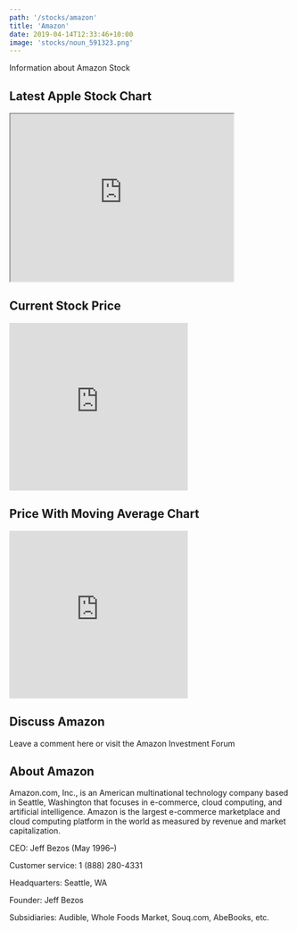 ```yaml
---
path: '/stocks/amazon'
title: 'Amazon'
date: 2019-04-14T12:33:46+10:00
image: 'stocks/noun_591323.png'
---
```


Information about Amazon Stock

## Latest Apple Stock Chart

<iframe height="300" width="400" src="https://ssltvc.forexprostools.com/?pair_ID=6435&height=480&width=400&interval=300&plotStyle=area&domain_ID=1&lang_ID=1&timezone_ID=7"></iframe>

## Current Stock Price

<!-- Start TC2000 widget -->
<!-- Start TC2000 widget -->
<iframe width="320" noresize="noresize" scrolling="no" height="300" frameborder="0" src="https://widgets.tc2000.com/WidgetServer.ashx?id=139110"></iframe>
<!-- END TC2000 Widget -->

## Price With Moving Average Chart

<!-- Start TC2000 widget -->
<iframe width="320" noresize="noresize" scrolling="no" height="300" frameborder="0" src="https://widgets.tc2000.com/WidgetServer.ashx?id=139111"></iframe>
<!-- END TC2000 Widget -->


## Discuss Amazon

Leave a comment here or visit the Amazon Investment Forum

## About Amazon

Amazon.com, Inc., is an American multinational technology company based in Seattle, Washington that focuses in e-commerce, cloud computing, and artificial intelligence. Amazon is the largest e-commerce marketplace and cloud computing platform in the world as measured by revenue and market capitalization. 

CEO: Jeff Bezos (May 1996–) 

Customer service: 1 (888) 280-4331

Headquarters: Seattle, WA

Founder: Jeff Bezos

Subsidiaries: Audible, Whole Foods Market, Souq.com, AbeBooks, etc.